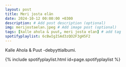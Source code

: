 ```yaml
---
layout: post
title: Meri josta elän
date: 2024-10-12 00:00:00 +0300
description: # Add post description (optional)
img: merijostaelan.jpeg # Add image post (optional)
tags: [kalle ahola & puut, meri josta elan] # add tag
spotifyplaylist: 6cBwIgISAd3zQO2F3gH5F2
---
```


Kalle Ahola & Puut -debyyttialbumi.

{% include spotifyplaylist.html id=page.spotifyplaylist %}